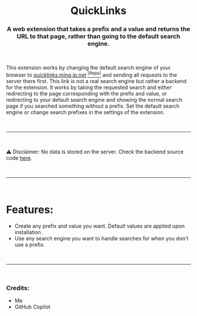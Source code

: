 <h1 align="center">QuickLinks</h1>
<h3 align="center">A web extension that takes a prefix and a value and returns the URL to that page, rather than going to the default search engine.</h3>

&nbsp;

<p align="left">This extension works by changing the default search engine of your browser to <a href="https://quicklinks.ming.jp.net">quicklinks.ming.jp.net</a> <a href="https://github.com/MingTheNoob/QuickLinksBackend"><sup>[Repo]</sup></a> and sending all requests to the server there first. This link is not a real search engine but rather a backend for the extension. It works by taking the requested search and either redirecting to the page corresponding with the prefix and value, or redirecting to your default search engine and showing the normal search page if you searched something without a prefix. Set the default search engine or change search prefixes in the settings of the extension.</p>

&nbsp;
___
&nbsp;

:warning: Disclaimer: No data is stored on the server. Check the backend source code [here](https://github.com/MingTheNoob/QuickLinksBackend).

&nbsp;
___
&nbsp;

# Features:
- Create any prefix and value you want. Default values are applied upon installation. 
- Use any search engine you want to handle searches for when you don't use a prefix.

&nbsp;
___
&nbsp;

<h3 align="left">Credits:</h3>
<ul>
    <li>Me</li>
    <li>GitHub Copilot</li>
</ul>
